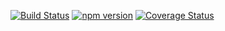 [![Build Status](https://travis-ci.org/tmpfs/safe-merge.svg?v=7)](https://travis-ci.org/tmpfs/safe-merge)
[![npm version](http://img.shields.io/npm/v/safe-merge.svg?v=7)](https://npmjs.org/package/safe-merge)
[![Coverage Status](https://coveralls.io/repos/tmpfs/safe-merge/badge.svg?branch=master&service=github&v=7)](https://coveralls.io/github/tmpfs/safe-merge?branch=master)
